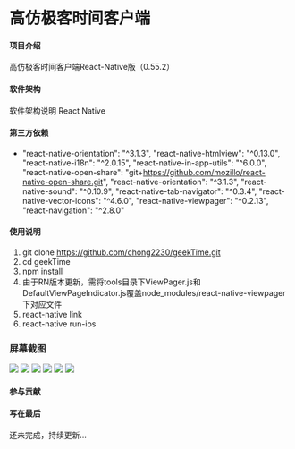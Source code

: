 # 高仿极客时间客户端

#### 项目介绍
高仿极客时间客户端React-Native版（0.55.2）

#### 软件架构
软件架构说明
React Native

#### 第三方依赖
* "react-native-orientation": "^3.1.3",
"react-native-htmlview": "^0.13.0",
"react-native-i18n": "^2.0.15",
"react-native-in-app-utils": "^6.0.0",
"react-native-open-share": "git+https://github.com/mozillo/react-native-open-share.git",
"react-native-orientation": "^3.1.3",
"react-native-sound": "^0.10.9",
"react-native-tab-navigator": "^0.3.4",
"react-native-vector-icons": "^4.6.0",
"react-native-viewpager": "^0.2.13",
"react-navigation": "^2.8.0"

#### 使用说明

1. git clone https://github.com/chong2230/geekTime.git
2. cd geekTime
3. npm install
4. 由于RN版本更新，需将tools目录下ViewPager.js和DefaultViewPageIndicator.js覆盖node_modules/react-native-viewpager下对应文件
5. react-native link
6. react-native run-ios

### 屏幕截图
<img src="https://github.com/chong2230/geekTime/blob/master/screenshot/1.jpg">

<img src="https://github.com/chong2230/geekTime/blob/master/screenshot/2.jpg">

<img src="https://github.com/chong2230/geekTime/blob/master/screenshot/3.jpg">
<img src="https://github.com/chong2230/geekTime/blob/master/screenshot/4.jpg">
<img src="https://github.com/chong2230/geekTime/blob/master/screenshot/5.jpg">
<img src="https://github.com/chong2230/geekTime/blob/master/screenshot/6.jpg">

#### 参与贡献


#### 写在最后

还未完成，持续更新...
